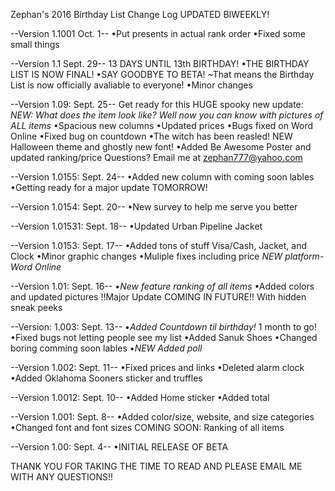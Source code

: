 Zephan's 2016 Birthday List Change Log 
UPDATED BIWEEKLY!

--Version 1.1001 Oct. 1--
•Put presents in actual rank order
•Fixed some small things

--Version 1.1 Sept. 29--
13 DAYS UNTIL 13th BIRTHDAY!
•THE BIRTHDAY LIST IS NOW FINAL!
•SAY GOODBYE TO BETA!
~That means the Birthday List is now officially avaliable to everyone!
•Minor changes

--Version 1.09: Sept. 25--
Get ready for this HUGE spooky new update:
*NEW: What does the item look like? Well now you can know with pictures of ALL items*
•Spacious new columns
•Updated prices
•Bugs fixed on Word Online
•Fixed bug on countdown
•The witch has been reasled! NEW Halloween theme and ghostly new font!
•Added Be Awesome Poster and updated ranking/price
Questions? Email me at zephan777@yahoo.com

--Version 1.0155: Sept. 24--
•Added new column with coming soon lables
•Getting ready for a major update TOMORROW!

--Version 1.0154: Sept. 20--
•New survey to help me serve you better

--Version 1.01531: Sept. 18--
•Updated Urban Pipeline Jacket

--Version 1.0153: Sept. 17--
•Added tons of stuff Visa/Cash, Jacket, and Clock
•Minor graphic changes
•Muliple fixes including price
*NEW platform- Word Online*

--Version 1.01: Sept. 16--
 •*New feature ranking of all items*
 •Added colors and updated pictures
 !!Major Update COMING IN FUTURE!! With hidden sneak peeks

--Version: 1.003: Sept. 13--
•*Added Countdown til birthday!* 1 month to go!
•Fixed bugs not letting people see my list
•Added Sanuk Shoes
•Changed boring comming soon lables
•*NEW Added poll*


--Version 1.002: Sept. 11--
•Fixed prices and links
•Deleted alarm clock
•Added Oklahoma Sooners sticker and truffles

--Version 1.0012: Sept. 10--
•Added Home sticker
•Added total

--Version 1.001: Sept. 8--
•Added color/size, website, and size categories
•Changed font and font sizes
COMING SOON: Ranking of all items

--Version 1.00: Sept. 4--
•INITIAL RELEASE OF BETA

THANK YOU FOR TAKING THE TIME TO READ AND PLEASE EMAIL ME WITH ANY QUESTIONS!!
